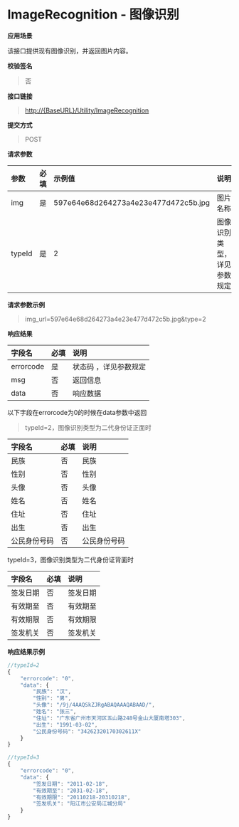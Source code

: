 # ImageRecognition - 图像识别

**应用场景**

该接口提供现有图像识别，并返回图片内容。

**校验签名**

> 否

**接口链接**

> [http://{BaseURL}/Utility/ImageRecognition](http://{BaseURL}/OpenPlatform/Login)

**提交方式**

> POST

**请求参数**

| 参数 | 必填 | 示例值 | 说明 |
| :--- | :--- | :--- | :--- |
| img | 是 | 597e64e68d264273a4e23e477d472c5b.jpg | 图片名称 |
| typeId | 是 | 2 | 图像识别类型，详见参数规定 |

**请求参数示例**

> img\_url=597e64e68d264273a4e23e477d472c5b.jpg&type=2

**响应结果**

| 字段名 | 必填 | 说明 |
| :--- | :--- | :--- |
| errorcode | 是 | 状态码 ，详见参数规定 |
| msg | 否 | 返回信息 |
| data | 否 | 响应数据 |

以下字段在errorcode为0的时候在data参数中返回

> typeId=2，图像识别类型为二代身份证正面时

| 字段名 | 必填 | 说明 |
| :--- | :--- | :--- |
| 民族 | 否 | 民族 |
| 性别 | 否 | 性别 |
| 头像 | 否 | 头像 |
| 姓名 | 否 | 姓名 |
| 住址 | 否 | 住址 |
| 出生 | 否 | 出生 |
| 公民身份号码 | 否 | 公民身份号码 |

typeId=3，图像识别类型为二代身份证背面时

| 字段名 | 必填 | 说明 |
| :--- | :--- | :--- |
| 签发日期 | 否 | 签发日期 |
| 有效期至 | 否 | 有效期至 |
| 有效期限 | 否 | 有效期限 |
| 签发机关 | 否 | 签发机关 |

**响应结果示例**

```js
//typeId=2
{
    "errorcode": "0",
    "data": {
        "民族": "汉",
        "性别": "男",
        "头像": "/9j/4AAQSkZJRgABAQAAAQABAAD/",
        "姓名": "张三",
        "住址": "广东省广州市天河区五山路248号金山大厦南塔303",
        "出生": "1991-03-02",
        "公民身份号码": "34262320170302611X"
    }
}

//typeId=3
{
    "errorcode": "0",
    "data": {
        "签发日期": "2011-02-18",
        "有效期至": "2031-02-18",
        "有效期限": "20110218-20310218",
        "签发机关": "阳江市公安局江城分局"
    }
}
```



